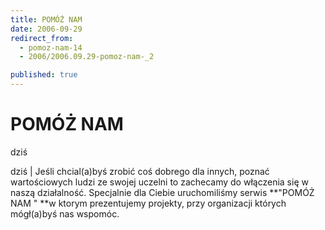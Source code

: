 ```yaml
---
title: POMÓŻ NAM
date: 2006-09-29
redirect_from: 
  - pomoz-nam-14
  - 2006/2006.09.29-pomoz-nam-_2

published: true
---
```




# POMÓŻ NAM

<time>dziś</time>

dziś | Jeśli chcial(a)byś zrobić coś dobrego dla innych, poznać wartościowych ludzi ze swojej uczelni to zachecamy do włączenia się w naszą działalność. Specjalnie dla Ciebie uruchomiliśmy serwis **"POMÓŻ NAM " **w ktorym prezentujemy projekty, przy organizacji których mógł(a)byś nas wspomóc. 

<!--{{json:{"created_date":"2006-09-29 23:09:50","publish_down":"0000-00-00 00:00:00","id":"380"}}}-->